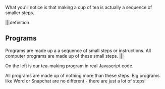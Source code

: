 What you'll notice is that making a cup of tea is actually a sequence of smaller steps.

|||definition
## Programs
Programs are made up a a sequence of small steps or instructions. All computer programs are made up of these small steps.
|||

On the left is our tea-making program in real Javascript code. 

All programs are made up of nothing more than these steps. Big programs like Word or Snapchat are no different - there are just a lot of steps!

